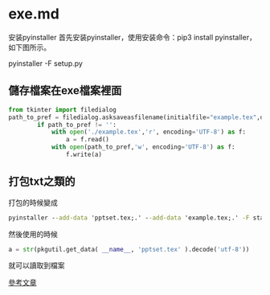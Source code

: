 # exe.md
安装pyinstaller
首先安装pyinstaller，使用安装命令：pip3 install pyinstaller，如下图所示。


pyinstaller -F setup.py


## 儲存檔案在exe檔案裡面

~~~py
from tkinter import filedialog
path_to_pref = filedialog.asksaveasfilename(initialfile="example.tex",defaultextension='.tex',initialdir = "./",title = "Select file",filetypes = [("tex files","*.tex")])
        if path_to_pref != '':
            with open('./example.tex','r', encoding='UTF-8') as f:
                a = f.read()
            with open(path_to_pref,'w', encoding='UTF-8') as f:
                f.write(a)
~~~

## 打包txt之類的

打包的時候變成

~~~cmd
pyinstaller --add-data 'pptset.tex;.' --add-data 'example.tex;.' -F start.py
~~~

然後使用的時候

~~~py
a = str(pkgutil.get_data( __name__, 'pptset.tex' ).decode('utf-8'))
~~~

就可以讀取到檔案

[參考文章](https://zhuanlan.zhihu.com/p/162237978)